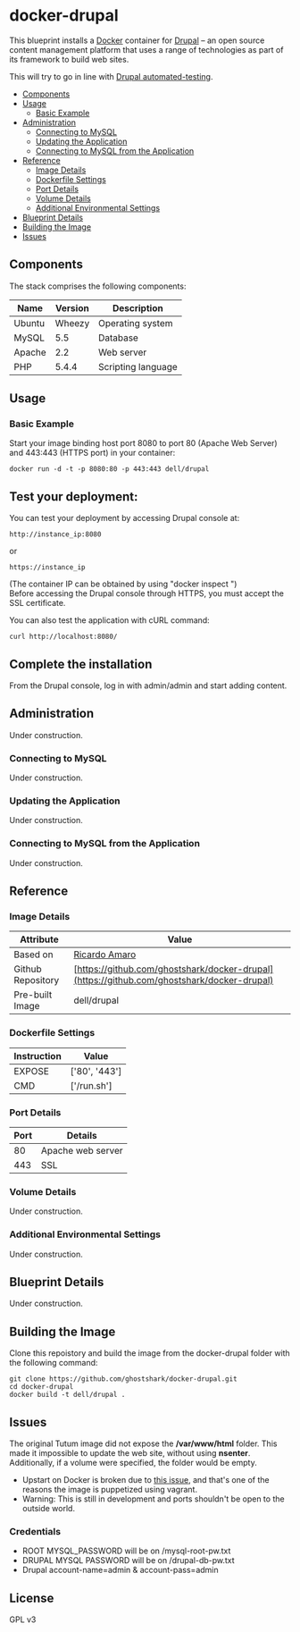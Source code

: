 # docker-drupal
This blueprint installs a [Docker](http://docker.io) container for [Drupal](https://www.drupal.org/) – an open source content management platform that uses a range of technologies as part of its framework to build web sites.

This will try to go in line with [Drupal automated-testing](https://drupal.org/automated-testing).

* [Components](#components)
* [Usage](#usage)
    * [Basic Example](#basic-example)
* [Administration](#administration)
    * [Connecting to MySQL](#connecting-to-mysql)
    * [Updating the Application](#updating-the-application)
    * [Connecting to MySQL from the Application](#connecting-to-mysql-from-the-application)
* [Reference](#reference)
    * [Image Details](#image-details)
    * [Dockerfile Settings](#dockerfile-settings)
    * [Port Details](#port-details)
    * [Volume Details](#volume-details)
    * [Additional Environmental Settings](#additional-environmental-settings)
* [Blueprint Details](#blueprint-details)
* [Building the Image](#building-the-image)
* [Issues](#issues)

<a name="components"></a>
## Components
The stack comprises the following components:

Name       | Version    | Description
-----------|------------|------------------------------
Ubuntu     | Wheezy     | Operating system
MySQL      | 5.5        | Database
Apache     | 2.2        | Web server
PHP        | 5.4.4      | Scripting language


<a name="usage"></a>
## Usage

<a name="basic-example"></a>
### Basic Example
Start your image binding host port 8080 to port 80 (Apache Web Server) and 443:443 (HTTPS port) in your container:

    docker run -d -t -p 8080:80 -p 443:443 dell/drupal

## Test your deployment:

You can test your deployment by accessing Drupal console at:

    http://instance_ip:8080
    
 or
 
    https://instance_ip
    
(The container IP can be obtained by using "docker inspect ")    
Before accessing the Drupal console through HTTPS, you must accept the SSL certificate.

You can also test the application with cURL command:

    curl http://localhost:8080/


<a name="complete_installation"></a>
## Complete the installation
From the Drupal console, log in with admin/admin and start adding content.

<a name="administration"></a>
## Administration
Under construction.

<a name="connecting-to-mysql"></a>
### Connecting to MySQL
Under construction.

<a name="updating-the-application"></a>
### Updating the Application
Under construction.

<a name="(#connecting-to-mysql-from-the-application)"></a>
### Connecting to MySQL from the Application
Under construction.

<a name="reference"></a>
## Reference

<a name="image-details"></a>
### Image Details

Attribute         | Value
------------------|------
Based on          | [Ricardo Amaro](https://github.com/ricardoamaro/docker-drupal.git)
Github Repository | [https://github.com/ghostshark/docker-drupal](https://github.com/ghostshark/docker-drupal)
Pre-built Image   | dell/drupal

<a name="dockerfile-settings"></a>
### Dockerfile Settings

Instruction | Value
------------|------
EXPOSE      | ['80', '443']
CMD         | ['/run.sh']

<a name="port-details"></a>
### Port Details

Port | Details
-----|--------
80   | Apache web server
443  | SSL

<a name="volume-details"></a>
### Volume Details
Under construction.

<a name="additional-environmental-settings"></a>
### Additional Environmental Settings
Under construction.

<a name="blueprint-details"></a>
## Blueprint Details
Under construction.

<a name="building-the-image"></a>
## Building the Image
Clone this repoistory and build the image from the docker-drupal folder with the following command:

```no-highlight
git clone https://github.com/ghostshark/docker-drupal.git
cd docker-drupal
docker build -t dell/drupal .
```

<a name="issues"></a>
## Issues
The original Tutum image did not expose the **/var/www/html** folder. This made it impossible to update the web site, without using **nsenter**. Additionally, if a volume were specified, the folder would be empty.
* Upstart on Docker is broken due to [this issue][docker_upstart_issue], and that's one of the reasons the image is puppetized using vagrant.
* Warning: This is still in development and ports shouldn't be open to the outside world.


### Credentials

* ROOT   MYSQL_PASSWORD will be on /mysql-root-pw.txt
* DRUPAL MYSQL PASSWORD will be on /drupal-db-pw.txt
* Drupal account-name=admin & account-pass=admin


## License
GPL v3

[author]:                 https://github.com/ricardoamaro
[docker_upstart_issue]:   https://github.com/dotcloud/docker/issues/223
[docker_index]:           https://index.docker.io/
